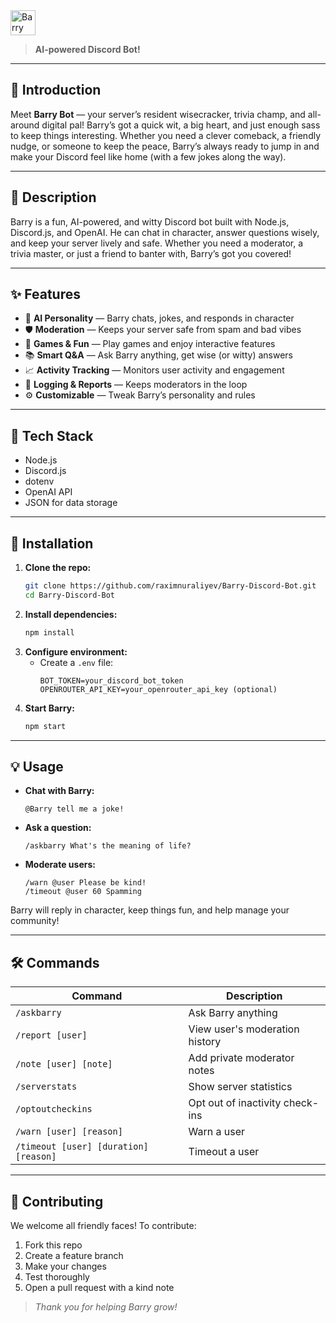 <img src="https://images-wixmp-ed30a86b8c4ca887773594c2.wixmp.com/f/2b4c56c3-794f-424b-8bad-f3e456144423/dfv0fny-3094882f-83be-4ed8-95a8-cde46cb78881.gif" alt="Barry waving" width="40"/>


> **AI-powered Discord Bot!**

---

## 🌟 Introduction
Meet **Barry Bot** — your server’s resident wisecracker, trivia champ, and all-around digital pal! Barry’s got a quick wit, a big heart, and just enough sass to keep things interesting. Whether you need a clever comeback, a friendly nudge, or someone to keep the peace, Barry’s always ready to jump in and make your Discord feel like home (with a few jokes along the way).

---

## 📝 Description

Barry is a fun, AI-powered, and witty Discord bot built with Node.js, Discord.js, and OpenAI. He can chat in character, answer questions wisely, and keep your server lively and safe. Whether you need a moderator, a trivia master, or just a friend to banter with, Barry’s got you covered!

---

## ✨ Features

- 🤖 **AI Personality** — Barry chats, jokes, and responds in character
- 🛡️ **Moderation** — Keeps your server safe from spam and bad vibes
- 🎲 **Games & Fun** — Play games and enjoy interactive features
- 📚 **Smart Q&A** — Ask Barry anything, get wise (or witty) answers
- 📈 **Activity Tracking** — Monitors user activity and engagement
- 📝 **Logging & Reports** — Keeps moderators in the loop
- ⚙️ **Customizable** — Tweak Barry’s personality and rules

---

## 🧰 Tech Stack

- Node.js
- Discord.js
- dotenv
- OpenAI API
- JSON for data storage

---

## 🚀 Installation

1. **Clone the repo:**
   ```bash
   git clone https://github.com/raximnuraliyev/Barry-Discord-Bot.git
   cd Barry-Discord-Bot
   ```
2. **Install dependencies:**
   ```bash
   npm install
   ```
3. **Configure environment:**
   - Create a `.env` file:
     ```env
     BOT_TOKEN=your_discord_bot_token
     OPENROUTER_API_KEY=your_openrouter_api_key (optional)
     ```
4. **Start Barry:**
   ```bash
   npm start
   ```

---

## 💡 Usage

- **Chat with Barry:**
  ```
  @Barry tell me a joke!
  ```
- **Ask a question:**
  ```
  /askbarry What's the meaning of life?
  ```
- **Moderate users:**
  ```
  /warn @user Please be kind!
  /timeout @user 60 Spamming
  ```

Barry will reply in character, keep things fun, and help manage your community!

---

## 🛠️ Commands

| Command                                   | Description                    |
|--------------------------------------------|--------------------------------|
| `/askbarry`                               | Ask Barry anything             |
| `/report [user]`                          | View user's moderation history |
| `/note [user] [note]`                     | Add private moderator notes    |
| `/serverstats`                            | Show server statistics         |
| `/optoutcheckins`                         | Opt out of inactivity check-ins|
| `/warn [user] [reason]`                   | Warn a user                    |
| `/timeout [user] [duration] [reason]`     | Timeout a user                 |

---

## 🤝 Contributing

We welcome all friendly faces! To contribute:
1. Fork this repo
2. Create a feature branch
3. Make your changes
4. Test thoroughly
5. Open a pull request with a kind note

> _Thank you for helping Barry grow!_
